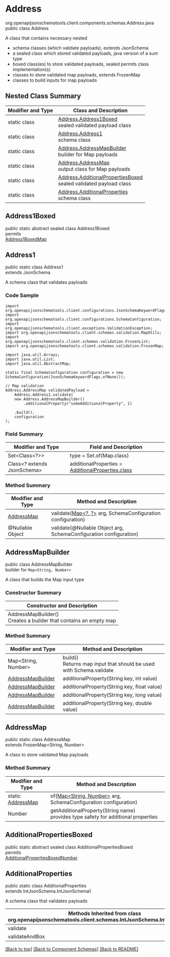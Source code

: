 # Address
org.openapijsonschematools.client.components.schemas.Address.java
public class Address

A class that contains necessary nested
- schema classes (which validate payloads), extends JsonSchema
- a sealed class which stored validated payloads, java version of a sum type
- boxed class(es) to store validated payloads, sealed permits class implementation(s)
- classes to store validated map payloads, extends FrozenMap
- classes to build inputs for map payloads

## Nested Class Summary
| Modifier and Type | Class and Description |
| ----------------- | ---------------------- |
| static class | [Address.Address1Boxed](#address1boxed)<br> sealed validated payload class |
| static class | [Address.Address1](#address1)<br> schema class |
| static class | [Address.AddressMapBuilder](#addressmapbuilder)<br> builder for Map payloads |
| static class | [Address.AddressMap](#addressmap)<br> output class for Map payloads |
| static class | [Address.AdditionalPropertiesBoxed](#additionalpropertiesboxed)<br> sealed validated payload class |
| static class | [Address.AdditionalProperties](#additionalproperties)<br> schema class |

## Address1Boxed
public static abstract sealed class Address1Boxed<br>
permits<br>
[Address1BoxedMap](#address1boxedmap)

## Address1
public static class Address1<br>
extends JsonSchema

A schema class that validates payloads

### Code Sample
```
import org.openapijsonschematools.client.configurations.JsonSchemaKeywordFlags;
import org.openapijsonschematools.client.configurations.SchemaConfiguration;
import org.openapijsonschematools.client.exceptions.ValidationException;
import org.openapijsonschematools.client.schemas.validation.MapUtils;
import org.openapijsonschematools.client.schemas.validation.FrozenList;
import org.openapijsonschematools.client.schemas.validation.FrozenMap;

import java.util.Arrays;
import java.util.List;
import java.util.AbstractMap;

static final SchemaConfiguration configuration = new SchemaConfiguration(JsonSchemaKeywordFlags.ofNone());

// Map validation
Address.AddressMap validatedPayload =
    Address.Address1.validate(
    new Address.AddressMapBuilder()
        .additionalProperty("someAdditionalProperty", 1)

    .build(),
    configuration
);
```

### Field Summary
| Modifier and Type | Field and Description |
| ----------------- | ---------------------- |
| Set<Class<?>> | type = Set.of(Map.class) |
| Class<? extends JsonSchema> | additionalProperties = [AdditionalProperties.class](#additionalproperties) |

### Method Summary
| Modifier and Type | Method and Description |
| ----------------- | ---------------------- |
| [AddressMap](#addressmap) | validate([Map&lt;?, ?&gt;](#addressmapbuilder) arg, SchemaConfiguration configuration) |
| @Nullable Object | validate(@Nullable Object arg, SchemaConfiguration configuration) |
## AddressMapBuilder
public class AddressMapBuilder<br>
builder for `Map<String, Number>`

A class that builds the Map input type

### Constructor Summary
| Constructor and Description |
| --------------------------- |
| AddressMapBuilder()<br>Creates a builder that contains an empty map |

### Method Summary
| Modifier and Type | Method and Description |
| ----------------- | ---------------------- |
| Map<String, Number> | build()<br>Returns map input that should be used with Schema.validate |
| [AddressMapBuilder](#addressmapbuilder) | additionalProperty(String key, int value) |
| [AddressMapBuilder](#addressmapbuilder) | additionalProperty(String key, float value) |
| [AddressMapBuilder](#addressmapbuilder) | additionalProperty(String key, long value) |
| [AddressMapBuilder](#addressmapbuilder) | additionalProperty(String key, double value) |

## AddressMap
public static class AddressMap<br>
extends FrozenMap<String, Number>

A class to store validated Map payloads

### Method Summary
| Modifier and Type | Method and Description |
| ----------------- | ---------------------- |
| static [AddressMap](#addressmap) | of([Map<String, Number>](#addressmapbuilder) arg, SchemaConfiguration configuration) |
| Number | getAdditionalProperty(String name)<br>provides type safety for additional properties |

## AdditionalPropertiesBoxed
public static abstract sealed class AdditionalPropertiesBoxed<br>
permits<br>
[AdditionalPropertiesBoxedNumber](#additionalpropertiesboxednumber)

## AdditionalProperties
public static class AdditionalProperties<br>
extends IntJsonSchema.IntJsonSchema1

A schema class that validates payloads

| Methods Inherited from class org.openapijsonschematools.client.schemas.IntJsonSchema.IntJsonSchema1 |
| ------------------------------------------------------------------ |
| validate                                                           |
| validateAndBox                                                     |

[[Back to top]](#top) [[Back to Component Schemas]](../../../README.md#Component-Schemas) [[Back to README]](../../../README.md)

